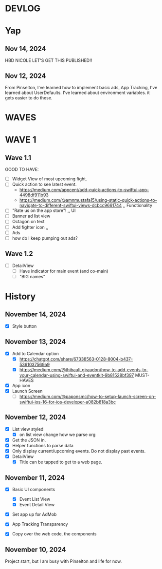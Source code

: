 # DEVLOG

# Yap

## Nov 14, 2024
HBD NICOLE
LET'S GET THIS PUBLISHED!!

## Nov 12, 2024
From Pinselton, I've learned how to implement basic ads, App Tracking, I've learned about UserDefaults.
I've learned about environment variables. it gets easier to do these.

# WAVES

# WAVE 1

## Wave 1.1

GOOD TO HAVE:
- [ ] Widget View of most upcoming fight.
- [ ] Quick action to see latest event.
    - https://medium.com/appcent/add-quick-actions-to-swiftui-app-4498df911b93
    - https://medium.com/@amnmustafa15/using-static-quick-actions-to-navigate-to-different-swiftui-views-dcbcc9661744
,,
Functionality
- [ ] "Rate us on the app store"!
,,
UI
- [ ] Banner ad list view
- [ ] Octagon on text
- [ ] Add fighter icon
,,
- [ ] Ads
 - [ ] how do I keep pumping out ads?

## Wave 1.2
- [ ] DetailView
    - [ ] Have indicator for main event (and co-main)
    - [ ] "BIG names"

# History

## November 14, 2024
- [x] Style button

## November 13, 2024
- [x] Add to Calendar option
    - [x] https://chatgpt.com/share/67338563-0128-8004-b437-5361037569a9
    - [x] https://medium.com/@thibault.giraudon/how-to-add-events-to-your-calendar-using-swiftui-and-eventkit-9b81528bf397
MUST-HAVES
- [x] App icon
- [x] Launch Screen
    - [ ] https://medium.com/@paponsmc/how-to-setup-launch-screen-on-swiftui-ios-16-for-ios-developer-a082b818a3bc

## November 12, 2024
- [x] List view styled
    - [x] on list view change how we parse org
- [x] Get the JSON in.
- [x] Helper functions to parse data
- [x] Only display current/upcoming events. Do not display past events.
- [x] DetailView
    - [x] Title can be tapped to get to a web page.

## November 11, 2024
- [x] Basic UI components
    - [x] Event List View
    - [x] Event Detail View
- [x] Set app up for AdMob
- [x] App Tracking Transparency
- [x] Copy over the web code, the components


## November 10, 2024

Project start, but I am busy with Pinselton and life for now.

